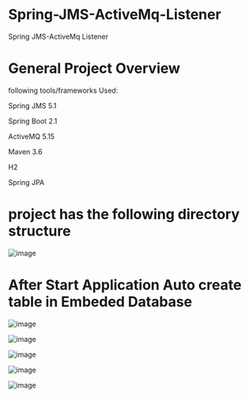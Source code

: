 # Spring-JMS-ActiveMq-Listener
Spring JMS-ActiveMq Listener

# General Project Overview
following tools/frameworks Used:  

Spring JMS 5.1

Spring Boot 2.1

ActiveMQ 5.15

Maven 3.6

H2

Spring JPA

# project has the following directory structure

![image](https://user-images.githubusercontent.com/55780025/65576133-eec40d80-dfa3-11e9-8ff9-44cdc4a13ecf.png)

# After Start Application Auto create table in Embeded Database

![image](https://user-images.githubusercontent.com/55780025/65576438-8590ca00-dfa4-11e9-8f7e-8be946873174.png)


![image](https://user-images.githubusercontent.com/55780025/65576516-b40ea500-dfa4-11e9-8ce1-f35ebf3b0828.png)



![image](https://user-images.githubusercontent.com/55780025/65576644-f1733280-dfa4-11e9-8633-5e85bb705d3d.png)

![image](https://user-images.githubusercontent.com/55780025/65576699-08b22000-dfa5-11e9-91e7-390b9aaeca08.png)

![image](https://user-images.githubusercontent.com/55780025/65576740-1c5d8680-dfa5-11e9-8d0d-3e2d6bbd1fa8.png)
